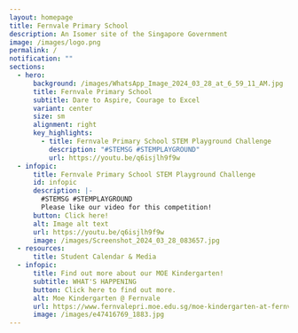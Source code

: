 ```yaml
---
layout: homepage
title: Fernvale Primary School
description: An Isomer site of the Singapore Government
image: /images/logo.png
permalink: /
notification: ""
sections:
  - hero:
      background: /images/WhatsApp_Image_2024_03_28_at_6_59_11_AM.jpg
      title: Fernvale Primary School
      subtitle: Dare to Aspire, Courage to Excel
      variant: center
      size: sm
      alignment: right
      key_highlights:
        - title: Fernvale Primary School STEM Playground Challenge
          description: "#STEMSG #STEMPLAYGROUND"
          url: https://youtu.be/q6isjlh9f9w
  - infopic:
      title: Fernvale Primary School STEM Playground Challenge
      id: infopic
      description: |-
        #STEMSG #STEMPLAYGROUND
        Please like our video for this competition!
      button: Click here!
      alt: Image alt text
      url: https://youtu.be/q6isjlh9f9w
      image: /images/Screenshot_2024_03_28_083657.jpg
  - resources:
      title: Student Calendar & Media
  - infopic:
      title: Find out more about our MOE Kindergarten!
      subtitle: WHAT'S HAPPENING
      button: Click here to find out more.
      alt: Moe Kindergarten @ Fernvale
      url: https://www.fernvalepri.moe.edu.sg/moe-kindergarten-at-fernvale/about-us/
      image: /images/e47416769_1883.jpg
---
```

